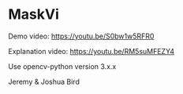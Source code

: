 # MaskVi

Demo video: https://youtu.be/S0bw1w5RFR0

Explanation video: https://youtu.be/RM5suMFEZY4

Use opencv-python version 3.x.x

Jeremy & Joshua Bird
